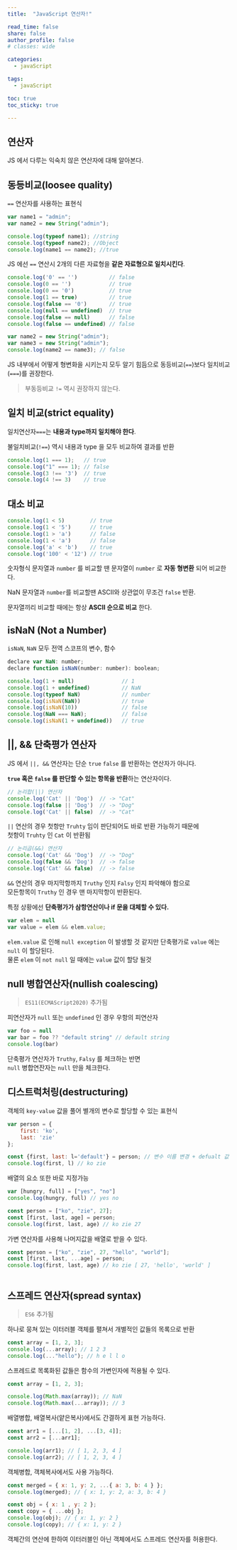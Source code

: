 ```yaml
---
title:  "JavaScript 연산자!"

read_time: false
share: false
author_profile: false
# classes: wide

categories:
  - javaScript

tags:
  - javaScript

toc: true
toc_sticky: true

---
```


## 연산자

JS 에서 다루는 익숙치 않은 연산자에 대해 알아본다.  

## 동등비교(loosee quality)  

`==` 연산자를 사용하는 표현식  

```js
var name1 = "admin";
var name2 = new String("admin");

console.log(typeof name1); //string
console.log(typeof name2); //Object
console.log(name1 == name2); //true
```

JS 에선 `==` 연산시 2개의 다른 자료형을 **같은 자료형으로 일치시킨다**.  

```js
console.log('0' == '')          // false
console.log(0 == '')            // true
console.log(0 == '0')           // true
console.log(1 == true)          // true
console.log(false == '0')       // true
console.log(null == undefined)  // true
console.log(false == null)      // false
console.log(false == undefined) // false

var name2 = new String("admin");
var name3 = new String("admin");
console.log(name2 == name3); // false
```

JS 내부에서 어떻게 형변화을 시키는지 모두 알기 힘듬으로 동등비교(`==`)보다 일치비교(`===`)를 권장한다.  

> 부동등비교 `!=` 역시 권장하지 않는다.  

## 일치 비교(strict equality)  

일치연산자`===`는 **내용과 type까지 일치해야 한다**.  

불일치비교(`!==`) 역시 내용과 type 을 모두 비교하여 결과를 반환  

```js
console.log(1 === 1);   // true 
console.log("1" === 1); // false
console.log(3 !== '3')  // true
console.log(4 !== 3)    // true
```

## 대소 비교

```js
console.log(1 < 5)        // true
console.log(1 < '5')      // true
console.log(1 > 'a')      // false
console.log(1 < 'a')      // false
console.log('a' < 'b')    // true
console.log('100' < '12') // true
```

숫자형식 문자열과 `number` 를 비교할 땐 문자열이 `number` 로 **자동 형변환** 되어 비교한다.  

NaN 문자열과 `number`를 비교할땐 ASCII와 상관없이 무조건 `false` 반환.  

문자열끼리 비교할 때에는 항상 **ASCII 순으로 비교** 한다.  

## isNaN (Not a Number)

`isNaN`, `NaN` 모두 전역 스코프의 변수, 함수  

```js
declare var NaN: number;
declare function isNaN(number: number): boolean;
```

```js
console.log(1 + null)               // 1
console.log(1 + undefined)          // NaN
console.log(typeof NaN)             // number
console.log(isNaN(NaN))             // true
console.log(isNaN(10))              // false
console.log(NaN === NaN);           // false
console.log(isNaN(1 + undefined))   // true
```

## ||, && 단축평가 연산자

JS 에서 `||, &&` 연산자는 단순 `true` `false` 를 반환하는 연산자가 아니다.  

**`true` 혹은 `false` 를 판단할 수 있는 항목을 반환**하는 연산자이다.  

```js
// 논리합(||) 연산자
console.log('Cat' || 'Dog')  // -> "Cat"
console.log(false || 'Dog')  // -> "Dog"
console.log('Cat' || false)  // -> "Cat"
```

`||` 연산의 경우 첫항만 `Truhty` 임이 판단되어도 바로 반환 가능하기 때문에  
첫항이 `Truhty` 인 `Cat` 이 반환됨  


```js
// 논리곱(&&) 연산자
console.log('Cat' && 'Dog')  // -> "Dog"
console.log(false && 'Dog')  // -> false
console.log('Cat' && false)  // -> false
```

`&&` 연산의 경우 마지막항까지 `Truthy` 인지 `Falsy` 인지 파악해야 함으로  
모든항목이 `Truthy` 인 경우 맨 마지막항이 반환된다.  

특정 상황에선 **단축평가가 삼항연산이나 if 문을 대체할 수 있다.**  

```js
var elem = null
var value = elem && elem.value;
```

`elem.value` 로 인해 `null exception` 이 발생할 것 같지만 단축평가로 `value` 에는 `null` 이 할당된다.  
물론 `elem` 이 `not null` 일 때에는 `value` 값이 할당 될것  

## null 병합연산자(nullish coalescing)

> `ES11(ECMAScript2020)` 추가됨

피연산자가 `null` 또는 `undefined` 인 경우 우항의 피연산자

```js
var foo = null
var bar = foo ?? "default string" // default string
console.log(bar)
```

단축평가 연산자가 `Truthy`, `Falsy` 를 체크하는 반면  
`null` 병합연잔자는 `null` 만을 체크한다.  

## 디스트럭처링(destructuring)

객체의 `key-value` 값을 풀어 별개의 변수로 할당할 수 있는 표현식  

```js
var person = {
    first: 'ko',
    last: 'zie'
};

const {first, last: l='default'} = person; // 변수 이름 변경 + defualt 값 설정가능
console.log(first, l) // ko zie
```

배열의 요소 또한 바로 지정가능  

```js
var [hungry, full] = ["yes", "no"]
console.log(hungry, full) // yes no

const person = ["ko", "zie", 27];
const [first, last, age] = person;
console.log(first, last, age) // ko zie 27
```

가변 연산자를 사용해 나머지값을 배열로 받을 수 있다.  

```js
const person = ["ko", "zie", 27, "hello", "world"];
const [first, last, ...age] = person;
console.log(first, last, age) // ko zie [ 27, 'hello', 'world' ]
```

```js
```

## 스프레드 연산자(spread syntax)

> `ES6` 추가됨

하나로 뭉쳐 있는 이터러블 객체를 펼쳐서 개별적인 값들의 목록으로 반환  

```js
const array = [1, 2, 3];
console.log(...array); // 1 2 3
console.log(..."hello"); // h e l l o
```

스프레드로 목록화된 값들은 함수의 가변인자에 적용될 수 있다.  

```js
const array = [1, 2, 3];

console.log(Math.max(array)); // NaN
console.log(Math.max(...array)); // 3
```

배열병합, 배열복사(얕은복사)에서도 간결하게 표현 가능하다.  

```js
const arr1 = [...[1, 2], ...[3, 4]];
const arr2 = [...arr1];

console.log(arr1); // [ 1, 2, 3, 4 ]
console.log(arr2); // [ 1, 2, 3, 4 ]
```

객체병합, 객체복사에서도 사용 가능하다.  

```js
const merged = { x: 1, y: 2, ...{ a: 3, b: 4 } };
console.log(merged); // { x: 1, y: 2, a: 3, b: 4 }

const obj = { x: 1 , y: 2 }; 
const copy = { ...obj };
console.log(obj); // { x: 1, y: 2 }
console.log(copy); // { x: 1, y: 2 }
```

객체간의 연산에 한하여 이터러블인 아닌 객체에서도 스프레드 연산자를 허용한다.  